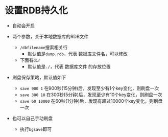 # 设置RDB持久化
    
- 自动会开启

- 两个参数，关于本地数据库的RDB文件
    - `/dbfilename`搜索相关行
        - 默认值是`dump.rdb`，代表 数据库文件名，可以修改
    - 下面有`dir`
        - 默认值是`./`，代表 数据库文件 的存放位置

- 刷盘保存策略，默认值如下
    - `save 900 1` 在900秒(15分钟)后，发现至少有1个key变化，则刷盘一次
    - `save 300 10` 在300秒(5分钟)后，发现至少有10个key变化，则刷盘一次
    - `save 60 10000` 在60秒(1分钟)后，发现有超过10000个key变化，则刷盘一次

- 也可以自己手动刷盘
    - 执行`bgsave`即可